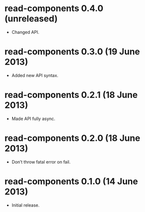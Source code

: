 # read-components 0.4.0 (unreleased)
* Changed API.

# read-components 0.3.0 (19 June 2013)
* Added new API syntax.

# read-components 0.2.1 (18 June 2013)
* Made API fully async.

# read-components 0.2.0 (18 June 2013)
* Don’t throw fatal error on fail.

# read-components 0.1.0 (14 June 2013)
* Initial release.
